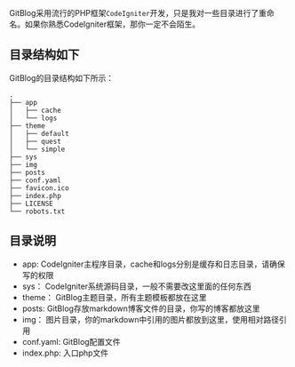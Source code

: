<!--
author: jockchou
date: 2015-07-29
title: GitBlog目录结构
images: http://pingodata.qiniudn.com/cube11.jpg
tags: GitBlog
category: GitBlog
status: publish
summary: GitBlog采用流行的PHP框架CodeIgniter开发，只是我对一些目录进行了重命名。如果你熟悉CodeIgniter框架，那你一定不会陌生。
-->
GitBlog采用流行的PHP框架`CodeIgniter`开发，只是我对一些目录进行了重命名。如果你熟悉CodeIgniter框架，那你一定不会陌生。

## 目录结构如下 ##

GitBlog的目录结构如下所示：


```
.
├── app
│   ├── cache
│   └── logs
├── theme
│   ├── default
│   ├── quest
│   └── simple
├── sys
├── img
├── posts
├── conf.yaml
├── favicon.ico
├── index.php
├── LICENSE
└── robots.txt
```

## 目录说明 ##

- app: CodeIgniter主程序目录，cache和logs分别是缓存和日志目录，请确保写的权限    
- sys： CodeIgniter系统源码目录，一般不需要改这里面的任何东西  
- theme： GitBlog主题目录，所有主题模板都放在这里    
- posts: GitBlog存放markdown博客文件的目录，你写的博客都放这里  
- img： 图片目录，你的markdown中引用的图片都放到这里，使用相对路径引用  
- conf.yaml: GitBlog配置文件  
- index.php: 入口php文件  

 
